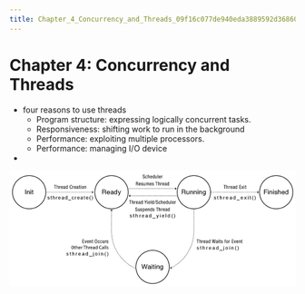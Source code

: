 ```yaml
---
title: Chapter_4_Concurrency_and_Threads_09f16c077de940eda3889592d368607f
---
```


# Chapter 4: Concurrency and Threads

- four reasons to use threads
    - Program structure: expressing logically concurrent tasks.
    - Responsiveness: shifting work to run in the background
    - Performance: exploiting multiple processors.
    - Performance: managing I/O device
- 

![Chapter%204%20Concurrency%20and%20Threads%2009f16c077de940eda3889592d368607f/Untitled.png](Chapter%204%20Concurrency%20and%20Threads%2009f16c077de940eda3889592d368607f/Untitled.png)